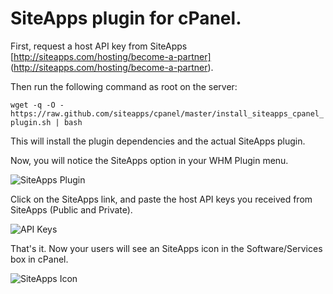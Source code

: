 # SiteApps plugin for cPanel.

First, request a host API key from SiteApps [http://siteapps.com/hosting/become-a-partner] (http://siteapps.com/hosting/become-a-partner).

Then run the following command as root on the server:

`wget -q -O - https://raw.github.com/siteapps/cpanel/master/install_siteapps_cpanel_plugin.sh | bash`

This will install the plugin dependencies and the actual SiteApps plugin.


Now, you will notice the SiteApps option in your WHM Plugin menu.

![SiteApps Plugin](https://stpps.com/369/2.jpg)

Click on the SiteApps link, and paste the host API keys you received from SiteApps (Public and Private).

![API Keys](https://stpps.com/369/1.jpg)

That's it. Now your users will see an SiteApps icon in the
Software/Services box in cPanel.


![SiteApps Icon](https://stpps.com/369/3.jpg)
